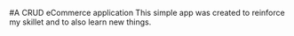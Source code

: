#A CRUD eCommerce application
This simple app was created to reinforce my skillet and to also learn new things.
